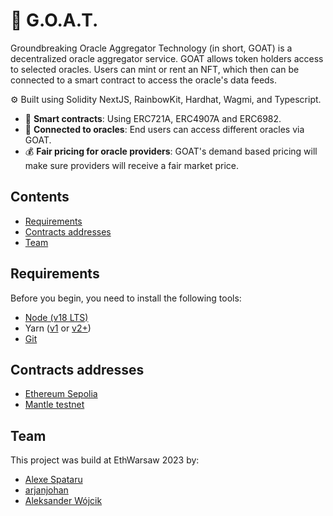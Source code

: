 # 🐐 G.O.A.T. 

Groundbreaking Oracle Aggregator Technology (in short, GOAT) is a decentralized oracle aggregator service. GOAT allows token holders access to selected oracles. Users can mint or rent an NFT, which then can be connected to a smart contract to access the oracle's data feeds.

⚙️ Built using Solidity NextJS, RainbowKit, Hardhat, Wagmi, and Typescript.

- 📃 **Smart contracts**: Using ERC721A, ERC4907A and ERC6982.
- 🔮 **Connected to oracles**: End users can access different oracles via GOAT.
- 💰 **Fair pricing for oracle providers**: GOAT's demand based pricing will make sure providers will receive a fair market price.

## Contents

- [Requirements](#requirements)
- [Contracts addresses](#contracts-addresses)
- [Team](#team)

## Requirements

Before you begin, you need to install the following tools:

- [Node (v18 LTS)](https://nodejs.org/en/download/)
- Yarn ([v1](https://classic.yarnpkg.com/en/docs/install/) or [v2+](https://yarnpkg.com/getting-started/install))
- [Git](https://git-scm.com/downloads)

## Contracts addresses

- [Ethereum Sepolia](https://etherscan.io/address/0x)
- [Mantle testnet](https://explorer.testnet.mantle.xyz/address/0x)

## Team

This project was build at EthWarsaw 2023 by:
- [Alexe Spataru](twitter.com/urataps/)
- [arjanjohan](twitter.com/arjanjohan/)
- [Aleksander Wójcik](twitter.com/aleksan64074481)
